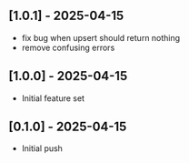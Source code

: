 ## [1.0.1] - 2025-04-15

- fix bug when upsert should return nothing
- remove confusing errors

## [1.0.0] - 2025-04-15

- Initial feature set

## [0.1.0] - 2025-04-15

- Initial push
